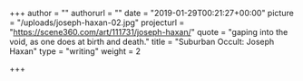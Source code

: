 +++
author = ""
authorurl = ""
date = "2019-01-29T00:21:27+00:00"
picture = "/uploads/joseph-haxan-02.jpg"
projecturl = "https://scene360.com/art/111731/joseph-haxan/"
quote = "gaping into the void, as one does at birth and death."
title = "Suburban Occult: Joseph Haxan"
type = "writing"
weight = 2

+++
